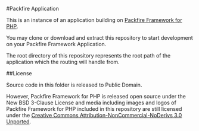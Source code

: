 #Packfire Application

This is an instance of an application building on [Packfire Framework for PHP](http://mauris.sg/packfire/).

You may clone or download and extract this repository to start development on your Packfire Framework Application.

The root directory of this repository represents the root path of the application which the routing will handle from.

##License

Source code in this folder is released to Public Domain.

However,  Packfire Framework for PHP is released open source under the New BSD 3-Clause License and media including images and logos of Packfire Framework for PHP included in this repository are still licensed under the [Creative Commons Attribution-NonCommercial-NoDerivs 3.0 Unported](https://github.com/packfire/packfire-framework/blob/master/license/packfire-content.license.txt).

